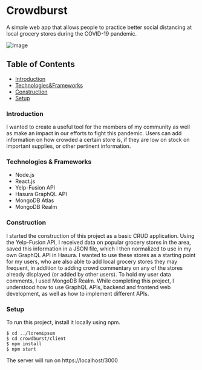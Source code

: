 # Crowdburst
A simple web app that allows people to practice better social distancing at local grocery stores during the COVID-19 pandemic. 

![Image](./images/cburst.jpg)

## Table of Contents
* [Introduction](#introduction)
* [Technologies&Frameworks](#technologies)
* [Construction](#construction)
* [Setup](#setup)



### Introduction
I wanted to create a useful tool for the members of my community as well as make an impact in our efforts to fight this pandemic. Users can add information on how crowded a certain store is, if they are low on stock on important supplies, or other pertinent information. 

<!-- To create this web app, I used Node.js, React.js, Yelp-Fusion API, Hasura, and MongoDB Realm.  -->

### Technologies & Frameworks
 - Node.js
 - React.js
 - Yelp-Fusion API
 - Hasura GraphQL API
 - MongoDB Atlas
 - MongoDB Realm 

### Construction
I started the construction of this project as a basic CRUD application. Using the Yelp-Fusion API, I received data on popular grocery stores in the area, saved this information in a JSON file, which I then normalized to use in my own GraphQL API in Hasura. I wanted to use these stores as a starting point for my users, who are also able to add local grocery stores they may frequent, in addition to adding crowd commentary on any of the stores already displayed (or added by other users). To hold my user data comments, I used MongoDB Realm. While completing this project, I understood how to use GraphQL APIs, backend and frontend web development, as well as how to implement different APIs.  

### Setup 
To run this project, install it locally using npm. 
```
$ cd ../loremipsum
$ cd crowdburst/client 
$ npm install
$ npm start
```
The server will run on https://localhost/3000




